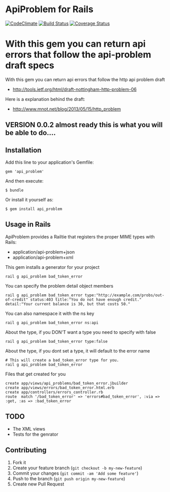# ApiProblem for Rails
[![CodeClimate](https://codeclimate.com/github/guillec/http_problem.png)](https://codeclimate.com/github/guillec/api_problem)
[![Build Status](https://travis-ci.org/guillec/api-problem.png)](https://travis-ci.org/guillec/api_problem)
[![Coverage
Status](https://coveralls.io/repos/guillec/api-problem/badge.png)](https://coveralls.io/r/guillec/api_problem)

With this gem you can return api errors that follow the api-problem draft specs 
=======
With this gem you can return api errors that follow the http api problem draft 
- http://tools.ietf.org/html/draft-nottingham-http-problem-06

Here is a explanation behind the draft:
- http://www.mnot.net/blog/2013/05/15/http_problem

## VERSION 0.0.2 almost ready this is what you will be able to do....

## Installation

Add this line to your application's Gemfile:

    gem 'api_problem'

And then execute:

    $ bundle

Or install it yourself as:

    $ gem install api_problem

## Usage in Rails
ApiProblem provides a Railtie that registers the proper MIME types with Rails:
- application/api-problem+json
- application/api-problem+xml

This gem installs a generator for your project
    
    rail g api_problem bad_token_error
    
You can specify the problem detail object members

    rail g api_problem bad_token_error type:"http://example.com/probs/out-of-credit" status:403 title:"You do not have enough credit." detail:"Your current balance is 30, but that costs 50."
    
You can also namespace it with the ns key

    rail g api_problem bad_token_error ns:api
    
About the type, if you DON'T want a type you need to specify with false

    rail g api_problem bad_token_error type:false

About the type, if you dont set a type, it will default to the error name
    
    # This will create a bad_token_error type for you.
    rail g api_problem bad_token_error
    
Files that get created for you

    create app/views/api_problems/bad_token_error.jbuilder
    create app/views/errors/bad_token_error.html.erb
    create app/controllers/errors_controller.rb
    route  match '/bad_token_error' => 'errors#bad_token_error', :via => :get, :as => :bad_token_error
    
## TODO
- The XML views
- Tests for the genrator

## Contributing

1. Fork it
2. Create your feature branch (`git checkout -b my-new-feature`)
3. Commit your changes (`git commit -am 'Add some feature'`)
4. Push to the branch (`git push origin my-new-feature`)
5. Create new Pull Request

